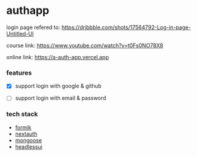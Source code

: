 # authapp

login page refered to: https://dribbble.com/shots/17564792-Log-in-page-Untitled-UI

course link: https://www.youtube.com/watch?v=t0Fs0NO78X8

online link: https://a-auth-app.vercel.app


### features

- [x] support login with google & github
- [ ] support login with email & password


### tech stack

- [formik](https://formik.org)
- [nextauth](https://next-auth.js.org)
- [mongoose](https://mongoosejs.com/docs/guide.html)
- [headlessui](https://headlessui.dev)
